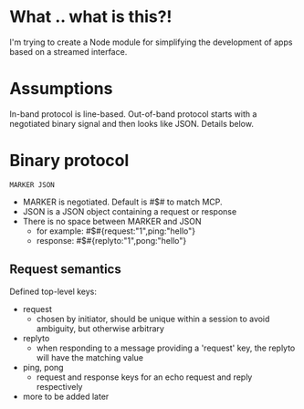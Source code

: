 # What .. what is this?!

I'm trying to create a Node module for simplifying the development of apps based on a streamed interface.

# Assumptions

In-band protocol is line-based. Out-of-band protocol starts with a negotiated binary signal and then looks like JSON. Details below.

# Binary protocol

    MARKER JSON

 * MARKER is negotiated. Default is #$# to match MCP.
 * JSON is a JSON object containing a request or response
 * There is no space between MARKER and JSON
   * for example: #$#{request:"1",ping:"hello"}
   * response:    #$#{replyto:"1",pong:"hello"}

## Request semantics

Defined top-level keys:

 * request
   * chosen by initiator, should be unique within a session to avoid ambiguity, but otherwise arbitrary
 * replyto
   * when responding to a message providing a 'request' key, the replyto will have the matching value
 * ping, pong
   * request and response keys for an echo request and reply respectively
 * more to be added later

